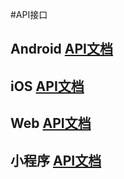 #API接口
## Android [API文档](https://dev.yunxin.163.com/docs/interface/NERTCCallkit/Latest/Android/html/)
## iOS [API文档]()
## Web [API文档]()

## 小程序 [API文档](./进阶功能/小程序/api.md)

